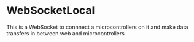 # WebSocketLocal
This is a WebSocket to connnect a microcontrollers on it and make data transfers in between web and microcontrollers
